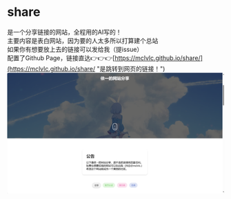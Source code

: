 # share<br>
是一个分享链接的网站，全程用的AI写的！<br>
主要内容是表白网站，因为要的人太多所以打算建个总站<br>
如果你有想要放上去的链接可以发给我（提issue）<br>
配置了Github Page，链接直达👉👉👉[https://mclvlc.github.io/share/](https://mclvlc.github.io/share/ "是跳转到网页的链接！")<br>
![分享网站的演示效果](https://github.com/mclvlc/share/blob/fd621fcae938cbb9192923ca7d429ab84f054a6f/intruduction.png "分享网站的演示效果")
